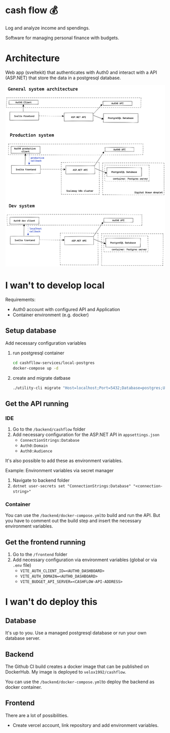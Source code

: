 # cash flow 💰

Log and analyze income and spendings.

Software for managing personal finance with budgets.

# Architecture

Web app (sveltekit) that authenticates with Auth0 and interact with a API (ASP.NET) that store the data in a postgresql database.

![](./system-overview.excalidraw.png)


# I wan't to develop local

Requirements:
- Auth0 account with configured API and Application
- Container environment (e.g. docker)


## Setup database

Add necessary configuration variables


1. run postgresql container 
    ```bash
    cd cashfllow-services/local-postgres
    docker-compose up -d
    ```
2. create and migrate datbase
   ```bash
   ./utility-cli migrate "Host=localhost;Port=5432;Database=postgres;Username=postgres;Password=postgres"  "~/Repositories/budget/cashflow-cli/Scripts"
   ```
   
## Get the API running

### IDE
1. Go to the `/backend/cashflow` folder 
2. Add necessary configuration for the ASP.NET API in `appsettings.json`
   - `ConnectionStrings:Database`
   - `Auth0:Domain`
   - `Auth0:Audience`

It's also possible to add these as environment variables.

Example: Environment variables via secret manager
1. Navigate to backend folder
2. `dotnet user-secrets set "ConnectionStrings:Database" "<connection-string>"`

### Container
You can use the `/backend/docker-compose.yml`to build and run the API. But you have to comment out the build step and insert the necessary environment variables.


## Get the frontend running

1. Go  to the `/frontend` folder
2. Add necessary configuration via environment variables (global or via `.env` file)
   - `VITE_AUTH_CLIENT_ID=<AUTH0_DASHBOARD>`
   - `VITE_AUTH_DOMAIN=<AUTH0_DASHBOARD>`
   - `VITE_BUDGET_API_SERVER=<CASHFLOW-API-ADDRESS>`


# I wan't do deploy this

## Database
It's up to you. Use a managed postgresql database or run your own database server.

## Backend
The Github CI build creates a docker image that can be published on DockerHub. My image is deployed to `velox1992/cashflow`.

You can use the `/backend/docker-compose.yml`to deploy the backend as docker container. 


## Frontend
There are a lot of possibilities. 
- Create vercel account, link repository and add environment variables.

